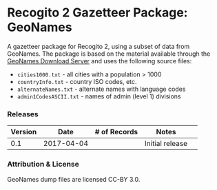 # Recogito 2 Gazetteer Package: GeoNames

A gazetteer package for Recogito 2, using a subset of data from GeoNames. The package is based
on the material available through the [GeoNames Download Server](http://www.geonames.org/export/)
and uses the following source files:

* `cities1000.txt` - all cities with a population > 1000
* `countryInfo.txt` - country ISO codes, etc.
* `alternateNames.txt` - alternate names with language codes
* `admin1CodesASCII.txt` - names of admin (level 1) divisions

### Releases

| Version | Date       | # of Records | Notes           | |
|---------|------------|--------------|-----------------|-|
|0.1      | 2017-04-04 |              | Initial release | |

### Attribution & License

GeoNames dump files are licensed CC-BY 3.0.
